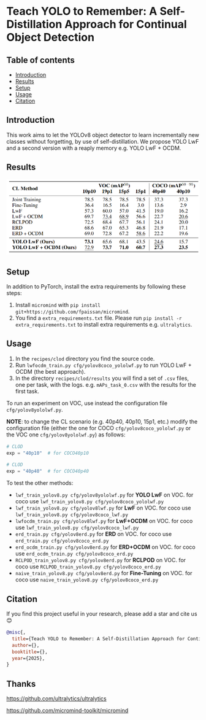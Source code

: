 # Teach YOLO to Remember: A Self-Distillation Approach for Continual Object Detection

## Table of contents

* [Introduction](#introduction)
* [Results](#results)
* [Setup](#setup)
* [Usage](#usage)
* [Citation](#citation)

## Introduction
This work aims to let the YOLOv8 object detector to learn incrementally new classes without forgetting, by use of self-distillation. We propose YOLO LwF and a second version with a reaply memory e.g. YOLO LwF + OCDM.

## Results

<img src='./imgs/table_res.png'  width="700" >

## Setup
In addition to PyTorch, install the extra requirements by following these steps:
1. Install ```micromind``` with ```pip install git+https://github.com/fpaissan/micromind```.
2. You find a ```extra_requirements.txt``` file. Please run  ```pip install -r extra_requirements.txt``` to install extra requirements e.g.  ```ultralytics```.


## Usage

1. In the ```recipes/clod``` directory you find the source code.
2. Run ```lwfocdm_train.py cfg/yolov8coco_yololwf.py``` to run YOLO LwF + OCDM (the best approach).
3. In the directory ```recipes/clod/results``` you will find a set of ```.csv``` files, one per task, with the logs. e.g. ```mAPs_task_0.csv``` with the results for the first task.

To run an experiment on VOC, use instead the configuration file ```cfg/yolov8yololwf.py```.

**NOTE**: to change the CL scenario (e.g. 40p40, 40p10, 15p1, etc.) modify the configuration file (either the one for COCO ```cfg/yolov8coco_yololwf.py``` or the VOC one  ```cfg/yolov8yololwf.py```) as follows:

```Python
# CLOD
exp = "40p10"  # for COCO40p10
```

```Python
# CLOD
exp = "40p40"  # for COCO40p40
```


To test the other methods:
* ```lwf_train_yolov8.py cfg/yolov8yololwf.py``` for **YOLO LwF** on VOC. for coco use ```lwf_train_yolov8.py cfg/yolov8coco_yololwf.py```
* ```lwf_train_yolov8.py cfg/yolov8lwf.py``` for **LwF** on VOC. for coco use ```lwf_train_yolov8.py cfg/yolov8coco_lwf.py```
* ```lwfocdm_train.py cfg/yolov8lwf.py``` for **LwF+OCDM** on VOC. for coco use ```lwf_train_yolov8.py cfg/yolov8coco_lwf.py```
* ```erd_train.py cfg/yolov8erd.py``` for **ERD** on VOC. for coco use ```erd_train.py cfg/yolov8coco_erd.py```
* ```erd_ocdm_train.py cfg/yolov8erd.py``` for **ERD+OCDM** on VOC. for coco use ```erd_ocdm_train.py cfg/yolov8coco_erd.py```
* ```RCLPOD_train_yolov8.py cfg/yolov8erd.py``` for **RCLPOD** on VOC. for coco use ```RCLPOD_train_yolov8.py cfg/yolov8coco_erd.py```
* ```naive_train_yolov8.py cfg/yolov8erd.py``` for **Fine-Tuning** on VOC. for coco use ```naive_train_yolov8.py cfg/yolov8coco_erd.py```

## Citation

If you find this project useful in your research, please add a star and cite us 😊 

```BibTeX
@misc{,
  title={Teach YOLO to Remember: A Self-Distillation Approach for Continual Object Detection},
  author={},
  booktitle={},
  year={2025},
}
```

## Thanks

https://github.com/ultralytics/ultralytics

https://github.com/micromind-toolkit/micromind
